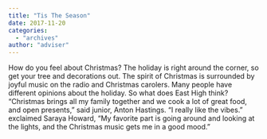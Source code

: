 ```yaml
---
title: "Tis The Season"
date: 2017-11-20
categories: 
  - "archives"
author: "adviser"
---
```


How do you feel about Christmas? The holiday is right around the corner, so get your tree and decorations out. The spirit of Christmas is surrounded by joyful music on the radio and Christmas carolers. Many people have different opinions about the holiday. So what does East High think? “Christmas brings all my family together and we cook a lot of great food, and open presents,” said junior, Anton Hastings. “I really like the vibes.” exclaimed Saraya Howard, “My favorite part is going around and looking at the lights, and the Christmas music gets me in a good mood.”

